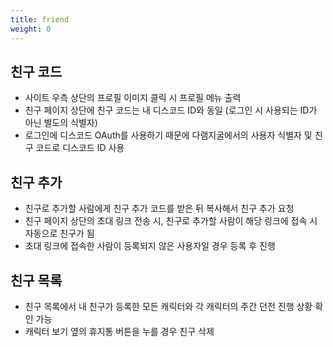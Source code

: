 ```yaml
---
title: friend
weight: 0
---
```

## 친구 코드
- 사이트 우측 상단의 프로필 이미지 클릭 시 프로필 메뉴 출력
- 친구 페이지 상단에 친구 코드는 내 디스코드 ID와 동일 (로그인 시 사용되는 ID가 아닌 별도의 식별자)
- 로그인에 디스코드 OAuth를 사용하기 때문에 다램지굴에서의 사용자 식별자 및 친구 코드로 디스코드 ID 사용
## 친구 추가
- 친구로 추가할 사람에게 친구 추가 코드를 받은 뒤 복사해서 친구 추가 요청
- 친구 페이지 상단의 초대 링크 전송 시, 친구로 추가할 사람이 해당 링크에 접속 시 자동으로 친구가 됨
- 초대 링크에 접속한 사람이 등록되지 않은 사용자일 경우 등록 후 진행
## 친구 목록
- 친구 목록에서 내 친구가 등록한 모든 캐릭터와 각 캐릭터의 주간 던전 진행 상황 확인 가능
- 캐릭터 보기 옆의 휴지통 버튼을 누를 경우 친구 삭제